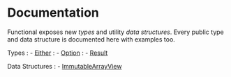 # Documentation

Functional exposes new *types* and utility *data structures*. 
Every public type and data structure is documented here with examples too.

Types
: - <a href="Either.md">Either</a>
: - <a href="Option.md">Option</a>
: - <a href="Result.md">Result</a>

Data Structures
: - <a href="ImmutableArrayView.md">ImmutableArrayView</a> 